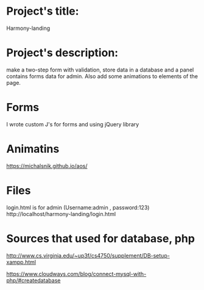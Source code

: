 # Project's title: 
Harmony-landing

# Project's description: 
make a two-step form with validation, store data in a database and a panel contains forms data for admin. 
Also add some animations to elements of the page.

# Forms
I wrote custom J's for forms and using jQuery library

# Animatins
https://michalsnik.github.io/aos/

# Files
 login.html is for admin  (Username:admin , password:123)
 http://localhost/harmony-landing/login.html

# Sources that used for database, php
http://www.cs.virginia.edu/~up3f/cs4750/supplement/DB-setup-xampp.html

https://www.cloudways.com/blog/connect-mysql-with-php/#createdatabase